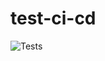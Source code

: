 # test-ci-cd

![Tests](https://github.com/SergeyKapshuchenko/test-ci-cd/blob/main/.github/workflows/lint.yml/badge.svg)
